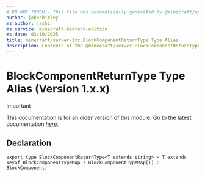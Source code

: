 ```yaml
---
# DO NOT TOUCH — This file was automatically generated by @minecraft/api-docs-generator, to report problems file an issue at https://github.com/Mojang/minecraft-scripting-libraries
author: jakeshirley
ms.author: jashir
ms.service: minecraft-bedrock-edition
ms.date: 02/10/2025
title: minecraft/server-1xx.BlockComponentReturnType Type Alias
description: Contents of the @minecraft/server.BlockComponentReturnType type alias (Version 1.x.x).
---
```

# BlockComponentReturnType Type Alias (Version 1.x.x)

> [!IMPORTANT]
> This documentation is for an older version of this module. Go to the latest documentation [*here*](../../../scriptapi/minecraft/server/BlockComponentReturnType.md).

## Declaration
`export type BlockComponentReturnType<T extends string> = T extends keyof BlockComponentTypeMap ? BlockComponentTypeMap[T] : BlockComponent;`
